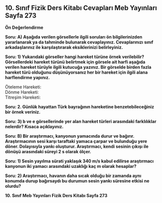 ## 10. Sınıf Fizik Ders Kitabı Cevapları Meb Yayınları Sayfa 273

**Ön Değerlendirme**

**Soru: A) Aşağıda verilen görsellerle ilgili soruları ön bilgilerinizden yararlanarak ya da tahminde bulunarak cevaplayınız. Cevaplarınızı sınıf arkadaşlarınız ile karşılaştırarak eksiklerinizi belirleyiniz.**

**Soru: 1) Yukarıdaki görseller hangi hareket türüne örnek verilebilir? Görsellerdeki hareket türünü belirtmek için görsele ait harfi aşağıda verilen hareket türüyle ilgili kutucuğa yazınız. Bir görselde birden fazla hareket türü olduğunu düşünüyorsanız her bir hareket için ilgili alana harflendirme yapınız.**

Öteleme Hareketi:  
 Dönme Hareketi:  
 Titreşim Hareketi:

**Soru: 2. Günlük hayattan Türk bayrağının hareketine benzetebileceğiniz bir örnek veriniz.**

**Soru: 3) b ve e görsellerinde yer alan hareket türleri arasındaki farklılıklar nelerdir? Kısaca açıklayınız.**

**Soru: B) Bir araştırmacı, kanyonun yamacında durur ve bağırır. Araştırmacının sesi karşı taraftaki yamaca çarpar ve bulunduğu yere döner. Dolayısıyla yankı oluşturur. Araştırmacı, kendi sesinin çıkışı ile dönüşü arasındaki süreyi 2 s olarak ölçer.**

**Soru: 1) Sesin yayılma sürati yaklaşık 340 m/s kabul edilirse araştırmacı kanyonun iki yamacı arasındaki uzaklığı kaç m olarak hesaplar?**

**Soru: 2) Araştırmacı, havanın daha sıcak olduğu bir zamanda aynı konumda durup bağırsaydı bu durumun sesin yankı süresine etkisi ne olurdu?**

**10. Sınıf Meb Yayınları Fizik Ders Kitabı Sayfa 273**